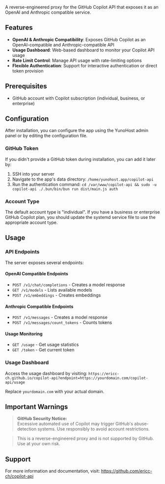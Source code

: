 A reverse-engineered proxy for the GitHub Copilot API that exposes it as an OpenAI and Anthropic compatible service.

## Features

- **OpenAI & Anthropic Compatibility**: Exposes GitHub Copilot as an OpenAI-compatible and Anthropic-compatible API
- **Usage Dashboard**: Web-based dashboard to monitor your Copilot API usage
- **Rate Limit Control**: Manage API usage with rate-limiting options
- **Flexible Authentication**: Support for interactive authentication or direct token provision

## Prerequisites

- GitHub account with Copilot subscription (individual, business, or enterprise)

## Configuration

After installation, you can configure the app using the YunoHost admin panel or by editing the configuration file.

### GitHub Token

If you didn't provide a GitHub token during installation, you can add it later by:

1. SSH into your server
2. Navigate to the app's data directory: `/home/yunohost.app/copilot-api`
3. Run the authentication command: `cd /var/www/copilot-api && sudo -u copilot-api ./.bun/bin/bun run dist/main.js auth`

### Account Type

The default account type is "individual". If you have a business or enterprise GitHub Copilot plan, you should update the systemd service file to use the appropriate account type.

## Usage

### API Endpoints

The server exposes several endpoints:

#### OpenAI Compatible Endpoints
- `POST /v1/chat/completions` - Creates a model response
- `GET /v1/models` - Lists available models
- `POST /v1/embeddings` - Creates embeddings

#### Anthropic Compatible Endpoints
- `POST /v1/messages` - Creates a model response
- `POST /v1/messages/count_tokens` - Counts tokens

#### Usage Monitoring
- `GET /usage` - Get usage statistics
- `GET /token` - Get current token

### Usage Dashboard

Access the usage dashboard by visiting:
`https://ericc-ch.github.io/copilot-api?endpoint=https://yourdomain.com/copilot-api/usage`

Replace `yourdomain.com` with your actual domain.

## Important Warnings

> **GitHub Security Notice:**  
> Excessive automated use of Copilot may trigger GitHub's abuse-detection systems. Use responsibly to avoid account restrictions.

> This is a reverse-engineered proxy and is not supported by GitHub. Use at your own risk.

## Support

For more information and documentation, visit: https://github.com/ericc-ch/copilot-api
